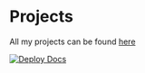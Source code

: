 # Projects

All my projects can be found [here](https://zyrouge.github.io/projects/)

[![Deploy Docs](https://github.com/zyrouge/projects/actions/workflows/Deploy.yml/badge.svg?branch=main)](https://github.com/zyrouge/projects/actions/workflows/Deploy.yml)
